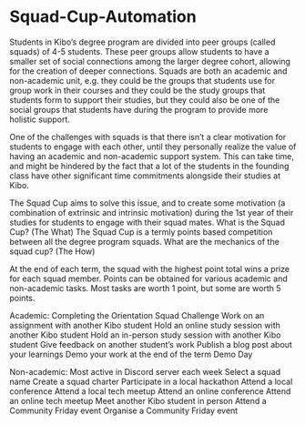 # Squad-Cup-Automation

Students in Kibo’s degree program are divided into peer groups (called squads) of 4-5 students. These peer groups allow students to have a smaller set of social connections among the larger degree cohort, allowing for the creation of deeper connections. Squads are both an academic and non-academic unit, e.g. they could be the groups that students use for group work in their courses and they could be the study groups that students form to support their studies, but they could also be one of the social groups that students have during the program to provide more holistic support.

One of the challenges with squads is that there isn’t a clear motivation for students to engage with each other, until they personally realize the value of having an academic and non-academic support system. This can take time, and might be hindered by the fact that a lot of the students in the founding class have other significant time commitments alongside their studies at Kibo.

The Squad Cup aims to solve this issue, and to create some motivation (a combination of extrinsic and intrinsic motivation) during the 1st year of their studies for students to engage with their squad mates.
What is the Squad Cup? (The What)
The Squad Cup is a termly points based competition between all the degree program squads. 
What are the mechanics of the squad cup? (The How)

At the end of each term, the squad with the highest point total wins a prize for each squad member.
Points can be obtained for various academic and non-academic tasks. Most tasks are worth 1 point, but some are worth 5 points.

Academic:
Completing the Orientation Squad Challenge
Work on an assignment with another Kibo student
Hold an online study session with another Kibo student
Hold an in-person study session with another Kibo student
Give feedback on another student’s work
Publish a blog post about your learnings
Demo your work at the end of the term Demo Day

Non-academic:
Most active in Discord server each week
Select a squad name
Create a squad charter 
Participate in a local hackathon
Attend a local conference
Attend a local tech meetup
Attend an online conference
Attend an online tech meetup
Meet another Kibo student in person
Attend a Community Friday event
Organise a Community Friday event
